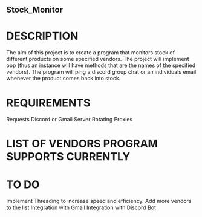 ## Stock_Monitor

# DESCRIPTION
The aim of this project is to create a program that monitors stock of different products on some specified vendors. The project will implement oop (thus an instance will have methods that are the names of the specified vendors). The program will ping a discord group chat or an individuals email whenever the product comes back into stock. 


# REQUIREMENTS
Requests
Discord or Gmail Server
Rotating Proxies



# LIST OF VENDORS PROGRAM SUPPORTS CURRENTLY



# TO DO
Implement Threading to increase speed and efficiency.
Add more vendors to the list 
Integration with Gmail
Integration with Discord Bot 
